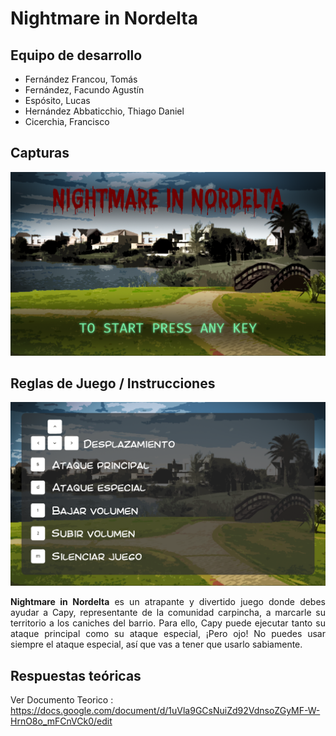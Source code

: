 # Nightmare in Nordelta

## Equipo de desarrollo

- Fernández Francou, Tomás
- Fernández, Facundo Agustín
- Espósito, Lucas
- Hernández Abbaticchio, Thiago Daniel
- Cicerchia, Francisco

## Capturas

![startscreen](screenshots/Startscreen.png)

<!-- ![screenrecording1](screenshots/Screenrecording.gif) -->

## Reglas de Juego / Instrucciones

![keyAssigments](screenshots/KeyAssigments.png)

<div style="text-align: justify"><strong>Nightmare in Nordelta</strong> es un atrapante y divertido juego donde debes ayudar a Capy, representante de la comunidad carpincha, a marcarle su territorio a los caniches del barrio. Para ello, Capy puede ejecutar tanto su ataque principal como su ataque especial, ¡Pero ojo! No puedes usar siempre el ataque especial, así que vas a tener que usarlo sabiamente.</div>

## Respuestas teóricas

Ver Documento Teorico : https://docs.google.com/document/d/1uVla9GCsNuiZd92VdnsoZGyMF-W-HrnO8o_mFCnVCk0/edit
